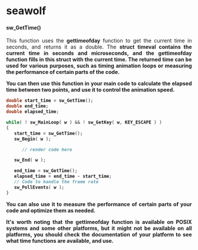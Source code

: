 # seawolf

#### sw_GetTime()

<p align="justify">
This function uses the <b>gettimeofday</b> function to get the current time in seconds, and returns it as a double. The <b>struct timeval<b> contains the current time in seconds and microseconds, and the <b>gettimeofday</b> function fills in this struct with the current time. The returned time can be used for various purposes, such as timing animation loops or measuring the performance of certain parts of the code.
</p>

<p align="justify">
You can then use this function in your main code to calculate the elapsed time between two points, and use it to control the animation speed.
</p>

``` c
double start_time = sw_GetTime();
double end_time;
double elapsed_time;

while( ! sw_MainLoop( w ) && ! sw_GetKey( w, KEY_ESCAPE ) )
{
   start_time = sw_GetTime();
   sw_Begin( w );

      // render code here

   sw_End( w );

   end_time = sw_GetTime();
   elapsed_time = end_time - start_time;
   // Code to handle the frame rate
   sw_PollEvents( w );
}
```

<p align="justify">
You can also use it to measure the performance of certain parts of your code and optimize them as needed.
</p>

<p align="justify">
It's worth noting that the gettimeofday function is available on POSIX systems and some other platforms, but it might not be available on all platforms, you should check the documentation of your platform to see what time functions are available, and use.
</p>

